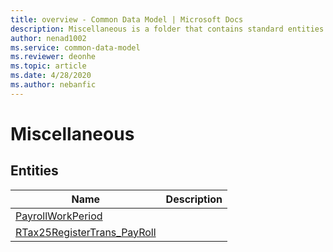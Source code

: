 ```yaml
---
title: overview - Common Data Model | Microsoft Docs
description: Miscellaneous is a folder that contains standard entities related to the Common Data Model.
author: nenad1002
ms.service: common-data-model
ms.reviewer: deonhe
ms.topic: article
ms.date: 4/28/2020
ms.author: nebanfic
---
```


# Miscellaneous


## Entities

|Name|Description|
|---|---|
|[PayrollWorkPeriod](PayrollWorkPeriod.md)||
|[RTax25RegisterTrans_PayRoll](RTax25RegisterTrans_PayRoll.md)||
